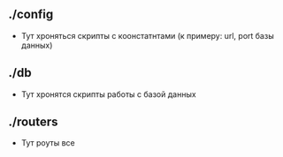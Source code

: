 ## ./config
- Тут хроняться скрипты с коонстатнтами  (к примеру: url, port базы данных)

## ./db
- Тут хронятся скрипты работы с базой данных

## ./routers
- Тут роуты все
